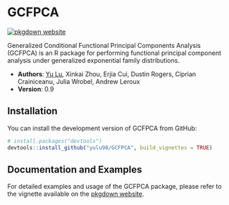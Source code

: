 
<!-- README.md is generated from README.Rmd. Please edit that file -->

# GCFPCA

<!-- badges: start -->

[![pkgdown
website](https://img.shields.io/badge/docs-pkgdown-blue)](https://yulu98.github.io/GCFPCA/)
<!-- badges: end -->

Generalized Conditional Functional Principal Components Analysis
(GCFPCA) is an R package for performing functional principal component
analysis under generalized exponential family distributions.

- **Authors**: [Yu Lu](mailto:ylu136@jhu.edu), Xinkai Zhou, Erjia Cui,
  Dustin Rogers, Ciprian Crainiceanu, Julia Wrobel, Andrew Leroux
- **Version**: 0.9

## Installation

You can install the development version of GCFPCA from GitHub:

``` r
# install.packages("devtools")
devtools::install_github("yulu98/GCFPCA", build_vignettes = TRUE)
```

## Documentation and Examples

For detailed examples and usage of the GCFPCA package, please refer to
the vignette available on the [pkgdown
website](https://yulu98.github.io/GCFPCA/articles/gcfpca.html).
